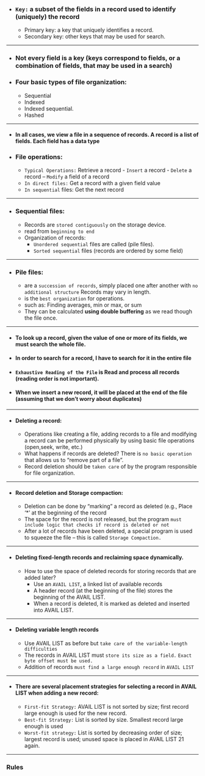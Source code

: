 - ### `Key:` a subset of the fields in a record used to identify (uniquely) the record
  - Primary key: a key that uniquely identifies a record.
  - Secondary key: other keys that may be used for search.

<hr>

- ### Not every field is a key (keys correspond to fields, or a combination of fields, that may be used in a search)
- ### Four basic types of file organization:
  - Sequential
  - Indexed
  - Indexed sequential.
  - Hashed
 
<hr>

- #### In all cases, we view a file in a sequence of records. A record is a list of fields. Each field has a data type
- ### File operations:
  - `Typical Operations:` Retrieve a record - `Insert` a record - `Delete` a record – `Modify` a field of a record
  -  `In direct files:` Get a record with a given field value
  -  `In sequential` files: Get the next record

<hr>

- ### Sequential files:
   - Records are `stored contiguously` on the storage device.
   - read from `beginning to end`
   - Organization of records:
     - `Unordered sequential` files are called (pile files).
     - `Sorted sequential` files (records are ordered by some field)

<hr>

- ### Pile files:
  - are a `succession of records`, simply placed one after another with `no additional structure` Records may vary in length.
  - is the `best organization` for operations.
  - such as: Finding averages, min or max, or sum
  - They can be calculated **using double buffering** as we read though the file once.

<hr>

- #### To look up a record, given the value of one or more of its fields, we must search the whole file.
- #### In order to search for a record, I have to search for it in the entire file

- #### `Exhaustive Reading of the File` is Read and process all records (reading order is not important).
- #### When we insert a new record, it will be placed at the end of the file (assuming that we don’t worry about duplicates)

<hr>

- #### Deleting a record:
   - Operations like creating a file, adding records to a file and modifying a record can be performed physically by using basic file operations (open,seek, write, etc.)
   - What happens if records are deleted? There is `no basic operation` that allows us to “remove part of a file”.
   - Record deletion should be `taken care` of by the program responsible for file organization.

<hr>

- #### Record deletion and Storage compaction:
  - Deletion can be done by “marking” a record as deleted (e.g., Place ‘*’ at the beginning of the record
  - The space for the record is not released, but the program `must include logic that checks if record is deleted or not`
  - After a lot of records have been deleted, a special program is used to squeeze the file – this is called `Storage Compaction.`

<hr>

- #### Deleting fixed-length records and reclaiming space dynamically.
   - How to use the space of deleted records for storing records that are added later?
      - Use an `AVAIL LIST`, a linked list of available records
      - A header record (at the beginning of the file) stores the beginning of the AVAIL LIST.
      - When a record is deleted, it is marked as deleted and inserted into AVAIL LIST.
<hr>    
    
- #### Deleting variable length records
   - Use AVAIL LIST as before but `take care of the variable-length difficulties`
   - The records in AVAIL LIST must `store its size as a field.` `Exact byte offset must be used.`
   - Addition of records `must find a large enough record` in `AVAIL LIST`      

<hr>

- #### There are several placement strategies for selecting a record in AVAIL LIST when adding a new record:
  - `First-fit Strategy:` AVAIL LIST is not sorted by size; first record large enough is used for the new record.
  - `Best-fit Strategy:` List is sorted by size. Smallest record large enough is used
  - `Worst-fit strategy:` List is sorted by decreasing order of size; largest record is used; unused space is placed in AVAIL LIST 21 again.

<hr>

### Rules 













